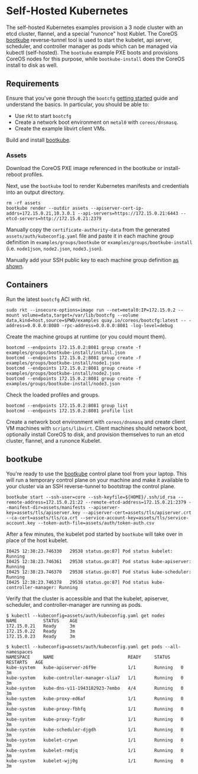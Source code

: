 
# Self-Hosted Kubernetes

The self-hosted Kubernetes examples provision a 3 node cluster with an etcd cluster, flannel, and a special "runonce" host Kublet. The CoreOS [bootkube](https://github.com/coreos/bootkube) reverse-tunnel tool is used to start the kubelet, api server, scheduler, and controller manager as pods which can be managed via kubectl (self-hosted). The `bootkube` example PXE boots and provisions CoreOS nodes for this purpose, while `bootkube-install` does the CoreOS install to disk as well.

## Requirements

Ensure that you've gone through the `bootcfg` [getting started](getting-started-rkt.md) guide and understand the basics. In particular, you should be able to:

* Use rkt to start `bootcfg`
* Create a network boot environment on `metal0` with `coreos/dnsmasq`.
* Create the example libvirt client VMs.

Build and install [bootkube](https://github.com/coreos/bootkube).

### Assets

Download the CoreOS PXE image referenced in the bootkube or install-reboot profiles.

Next, use the `bootkube` tool to render Kubernetes manifests and credentials into an output directory.

    rm -rf assets
    bootkube render --outdir assets --apiserver-cert-ip-addrs=172.15.0.21,10.3.0.1 --api-servers=https://172.15.0.21:6443 --etcd-servers=http://172.15.0.21:2379

Manually copy the `certificate-authority-data` from the generated `assets/auth/kubeconfig.yaml` file and paste it in each machine group definition in `examples/groups/bootkube` or `examples/groups/bootkube-install` (i.e. `node1json`, `node2.json`, `node3.json`).

Manually add your SSH public key to each machine group definition [as shown](../examples/README.md#ssh-keys).

## Containers

Run the latest `bootcfg` ACI with rkt.

    sudo rkt --insecure-options=image run --net=metal0:IP=172.15.0.2 --mount volume=data,target=/var/lib/bootcfg --volume data,kind=host,source=$PWD/examples quay.io/coreos/bootcfg:latest -- -address=0.0.0.0:8080 -rpc-address=0.0.0.0:8081 -log-level=debug

Create the machine groups at runtime (or you could mount them).

    bootcmd --endpoints 172.15.0.2:8081 group create -f examples/groups/bootkube-install/install.json
    bootcmd --endpoints 172.15.0.2:8081 group create -f examples/groups/bootkube-install/node1.json
    bootcmd --endpoints 172.15.0.2:8081 group create -f examples/groups/bootkube-install/node2.json
    bootcmd --endpoints 172.15.0.2:8081 group create -f examples/groups/bootkube-install/node3.json

Check the loaded profiles and groups.

    bootcmd --endpoints 172.15.0.2:8081 group list
    bootcmd --endpoints 172.15.0.2:8081 profile list

Create a network boot environment with `coreos/dnsmasq` and create client VM machines with `scripts/libvirt`. Client machines should network boot, optionally install CoreOS to disk, and provision themselves to run an etcd cluster, flannel, and a runonce Kubelet.

## bootkube

You're ready to use the [bootkube](https://github.com/coreos/bootkube) control plane tool from your laptop. This will run a temporary control plane on your machine and make it available to your cluster via an SSH reverse-tunnel to bootstrap the control plane.

    bootkube start --ssh-user=core --ssh-keyfile=${HOME}/.ssh/id_rsa --remote-address=172.15.0.21:22 --remote-etcd-address=172.15.0.21:2379 --manifest-dir=assets/manifests --apiserver-key=assets/tls/apiserver.key --apiserver-cert=assets/tls/apiserver.crt --ca-cert=assets/tls/ca.crt --service-account-key=assets/tls/service-account.key --token-auth-file=assets/auth/token-auth.csv

After a few minutes, the kubelet pod started by `bootkube` will take over in place of the host kubelet.

    I0425 12:38:23.746330   29538 status.go:87] Pod status kubelet: Running
    I0425 12:38:23.746361   29538 status.go:87] Pod status kube-apiserver: Running
    I0425 12:38:23.746370   29538 status.go:87] Pod status kube-scheduler: Running
    I0425 12:38:23.746378   29538 status.go:87] Pod status kube-controller-manager: Running

Verify that the cluster is accessible and that the kubelet, apiserver, scheduler, and controller-manager are running as pods.

    $ kubectl --kubeconfig=assets/auth/kubeconfig.yaml get nodes
    NAME          STATUS    AGE
    172.15.0.21   Ready     3m
    172.15.0.22   Ready     3m
    172.15.0.23   Ready     3m

    $ kubectl --kubeconfig=assets/auth/kubeconfig.yaml get pods --all-namespaces
    NAMESPACE     NAME                            READY     STATUS    RESTARTS   AGE
    kube-system   kube-apiserver-z6f9e            1/1       Running   0          3m
    kube-system   kube-controller-manager-slia7   1/1       Running   0          3m
    kube-system   kube-dns-v11-1943182923-7embo   4/4       Running   0          3m
    kube-system   kube-proxy-ed6af                1/1       Running   0          3m
    kube-system   kube-proxy-fbhfq                1/1       Running   0          3m
    kube-system   kube-proxy-fzy8r                1/1       Running   0          3m
    kube-system   kube-scheduler-djgdh            1/1       Running   0          3m
    kube-system   kubelet-crywn                   1/1       Running   0          3m
    kube-system   kubelet-rmdjq                   1/1       Running   0          3m
    kube-system   kubelet-wjj0g                   1/1       Running   0          3m

